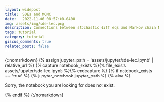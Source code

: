 ```yaml
---
layout: widepost
title:  SDEs and MCMC
date:   2022-11-06 08:57:00-0400
img: assets/img/sde-lec.png
description: Connections between stochastic diff eqs and Markov chain Monte Carlo
tags: tutorial
category: tutorial
giscus_comments: true
related_posts: false
---
```



{::nomarkdown}
{% assign jupyter_path = 'assets/jupyter/sde-lec.ipynb' | relative_url %}
{% capture notebook_exists %}{% file_exists assets/jupyter/sde-lec.ipynb %}{% endcapture %}
{% if notebook_exists == 'true' %}
  {% jupyter_notebook jupyter_path %}
{% else %}
  <p>Sorry, the notebook you are looking for does not exist.</p>
{% endif %}
{:/nomarkdown}


